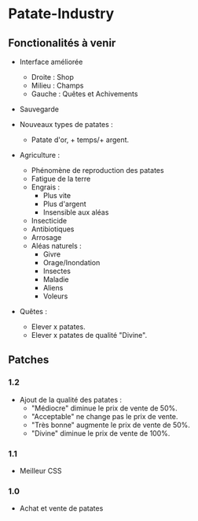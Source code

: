 # Patate-Industry

## Fonctionalités à venir
- Interface améliorée
  - Droite : Shop
  - Milieu : Champs
  - Gauche : Quêtes et Achivements

- Sauvegarde

- Nouveaux types de patates :
  - Patate d'or, + temps/+ argent.

- Agriculture :
  - Phénomène de reproduction des patates
  - Fatigue de la terre
  - Engrais :
    - Plus vite
    - Plus d'argent
    - Insensible aux aléas
  - Insecticide
  - Antibiotiques
  - Arrosage
  - Aléas naturels :
    - Givre
    - Orage/Inondation
    - Insectes
    - Maladie
    - Aliens
    - Voleurs

- Quêtes :
  - Elever x patates.
  - Elever x patates de qualité "Divine".
  



## Patches

### 1.2

- Ajout de la qualité des patates :
  - "Médiocre" diminue le prix de vente de 50%.
  - "Acceptable" ne change pas le prix de vente.
  - "Très bonne" augmente le prix de vente de 50%.
  - "Divine" diminue le prix de vente de 100%.

### 1.1

- Meilleur CSS

### 1.0

- Achat et vente de patates
